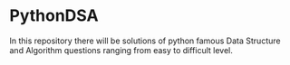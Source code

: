 # PythonDSA
In this repository there will be solutions of python  famous Data Structure and Algorithm questions ranging from easy to difficult level.

